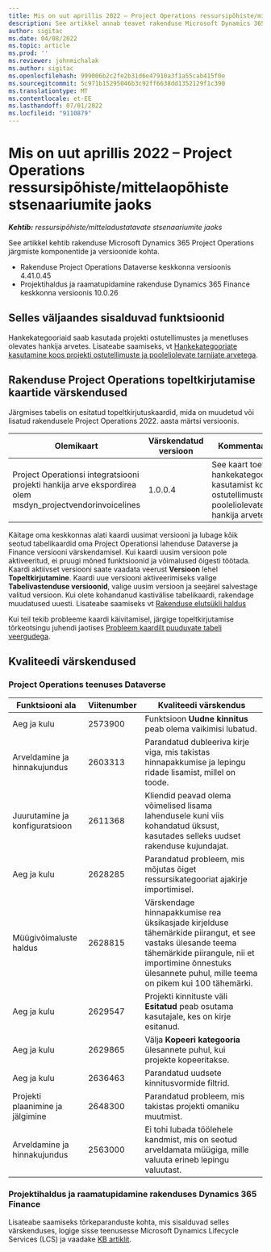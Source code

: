 ```yaml
---
title: Mis on uut aprillis 2022 – Project Operations ressursipõhiste/mittelaopõhiste stsenaariumite jaoks
description: See artikkel annab teavet rakenduse Microsoft Dynamics 365 Project Operations ressursipõhiste/mittelaopõhiste stsenaariumite jaoks 2022. a aprilli väljalaskes saadaolevate kvaliteedivärskenduste kohta.
author: sigitac
ms.date: 04/08/2022
ms.topic: article
ms.prod: ''
ms.reviewer: johnmichalak
ms.author: sigitac
ms.openlocfilehash: 999006b2c2fe2b31d6e47910a3f1a55cab415f0e
ms.sourcegitcommit: 5c971b15295046b3c92ff6638dd1352129f1c390
ms.translationtype: MT
ms.contentlocale: et-EE
ms.lasthandoff: 07/01/2022
ms.locfileid: "9110879"
---
```

# <a name="whats-new-april-2022---project-operations-for-resourcenon-stocked-based-scenarios"></a>Mis on uut aprillis 2022 – Project Operations ressursipõhiste/mittelaopõhiste stsenaariumite jaoks

_**Kehtib:** ressursipõhiste/mitteladustatavate stsenaariumite jaoks_

See artikkel kehtib rakenduse Microsoft Dynamics 365 Project Operations järgmiste komponentide ja versioonide kohta.

- Rakenduse Project Operations Dataverse keskkonna versioonis 4.41.0.45
- Projektihaldus ja raamatupidamine rakenduse Dynamics 365 Finance keskkonna versioonis 10.0.26

## <a name="features-included-in-this-release"></a>Selles väljaandes sisalduvad funktsioonid

Hankekategooriaid saab kasutada projekti ostutellimustes ja menetluses olevates hankija arvetes. Lisateabe saamiseks, vt [Hankekategooriate kasutamine koos projekti ostutellimuste ja pooleliolevate tarnijate arvetega](../procurement/configure-procurement-categories.md).

## <a name="project-operations-dual-write-maps-updates"></a>Rakenduse Project Operations topeltkirjutamise kaartide värskendused

Järgmises tabelis on esitatud topeltkirjutuskaardid, mida on muudetud või lisatud rakendusele Project Operations 2022. aasta märtsi versioonis.

| Olemikaart | Värskendatud versioon | Kommentaarid |
| -------------- | ------------------- | ------------|
| Project Operationsi integratsiooni projekti hankija arve ekspordirea olem msdyn\_projectvendorinvoicelines | 1.0.0.4 | See kaart toetab hankekategooriate kasutamist koos ostutellimuste ja pooleliolevate hankija arvetega. |

Käitage oma keskkonnas alati kaardi uusimat versiooni ja lubage kõik seotud tabelikaardid oma Project Operationsi lahenduse Dataverse ja Finance versiooni värskendamisel. Kui kaardi uusim versioon pole aktiveeritud, ei pruugi mõned funktsioonid ja võimalused õigesti töötada. Kaardi aktiivset versiooni saate vaadata veerust **Versioon** lehel **Topeltkirjutamine**. Kaardi uue versiooni aktiveerimiseks valige **Tabelivastenduse versioonid**, valige uusim versioon ja seejärel salvestage valitud versioon. Kui olete kohandanud kastivälise tabelikaardi, rakendage muudatused uuesti. Lisateabe saamiseks vt [Rakenduse elutsükli haldus](/dynamics365/fin-ops-core/dev-itpro/data-entities/dual-write/app-lifecycle-management)

Kui teil tekib probleeme kaardi käivitamisel, järgige topeltkirjutamise tõrkeotsingu juhendi jaotises [Probleem kaardilt puuduvate tabeli veergudega](/dynamics365/fin-ops-core/dev-itpro/data-entities/dual-write/dual-write-troubleshooting-finops-upgrades#missing-table-columns-issue-on-maps).

## <a name="quality-updates"></a>Kvaliteedi värskendused

### <a name="project-operations-on-dataverse"></a>Project Operations teenuses Dataverse

| Funktsiooni ala | Viitenumber | Kvaliteedi värskendus |
| ------------ | ---------------- | -------------- |
| Aeg ja kulu | 2573900 | Funktsioon **Uudne kinnitus** peab olema vaikimisi lubatud. |
| Arveldamine ja hinnakujundus | 2603313 | Parandatud dubleeriva kirje viga, mis takistas hinnapakkumise ja lepingu ridade lisamist, millel on toode. |
| Juurutamine ja konfiguratsioon | 2611368 | Kliendid peavad olema võimelised lisama lahendusele kuni viis kohandatud üksust, kasutades selleks uudset rakenduse kujundajat. |
| Aeg ja kulu | 2628285 | Parandatud probleem, mis mõjutas õiget ressursikategooriat ajakirje importimisel. |
|   Müügivõimaluste haldus| 2628815 | Värskendage hinnapakkumise rea üksikasjade kirjelduse tähemärkide piirangut, et see vastaks ülesande teema tähemärkide piirangule, nii et importimine õnnestuks ülesannete puhul, mille teema on pikem kui 100 tähemärki. |
| Aeg ja kulu| 2629547 | Projekti kinnituste väli **Esitatud** peab osutama kasutajale, kes on kirje esitanud. |
| Aeg ja kulu| 2629865 | Välja **Kopeeri kategooria** ülesannete puhul, kui projekte kopeeritakse. |
| Aeg ja kulu| 2636463 | Parandatud uudsete kinnitusvormide filtrid. |
| Projekti plaanimine ja jälgimine | 2648300 | Parandatud probleem, mis takistas projekti omaniku muutmist. |
| Arveldamine ja hinnakujundus | 2563000 | Ei tohi lubada töölehele kandmist, mis on seotud arveldamata müügiga, mille valuuta erineb lepingu valuutast. |

### <a name="project-management-and-accounting-in-dynamics-365-finance"></a>Projektihaldus ja raamatupidamine rakenduses Dynamics 365 Finance

Lisateabe saamiseks tõrkeparanduste kohta, mis sisalduvad selles värskenduses, logige sisse teenusesse Microsoft Dynamics Lifecycle Services (LCS) ja vaadake [KB artiklit](https://fix.lcs.dynamics.com/Issue/Details?bugId=662864).
